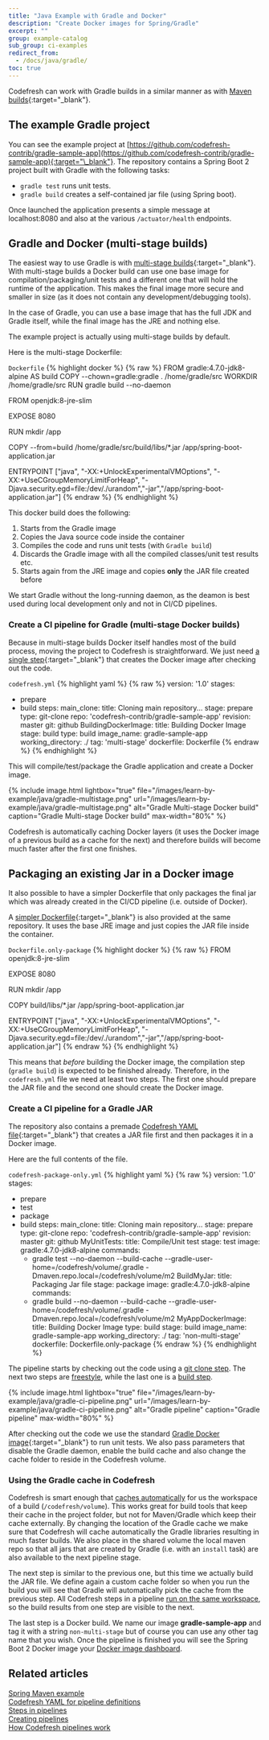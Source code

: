 ```yaml
---
title: "Java Example with Gradle and Docker"
description: "Create Docker images for Spring/Gradle"
excerpt: ""
group: example-catalog
sub_group: ci-examples
redirect_from:
  - /docs/java/gradle/
toc: true
---
```


Codefresh can work with Gradle builds in a similar manner as with [Maven builds]({{site.baseurl}}/docs/learn-by-example/java/spring-boot-2/){:target="\_blank"}.

## The example Gradle project

You can see the example project at [https://github.com/codefresh-contrib/gradle-sample-app](https://github.com/codefresh-contrib/gradle-sample-app){:target="\_blank"}. The repository contains a Spring Boot 2 project built with Gradle with the following tasks:

* `gradle test` runs unit tests.
* `gradle build` creates a self-contained jar file (using Spring boot).

Once launched the application presents a simple message at localhost:8080 and also at the various `/actuator/health` endpoints. 

## Gradle and Docker (multi-stage builds)

The easiest way to use Gradle is with [multi-stage builds](https://blog.docker.com/2017/07/multi-stage-builds/){:target="\_blank"}. With multi-stage builds a Docker build can use one base image for compilation/packaging/unit tests and a different one that will hold the runtime of the application. This makes the final image more secure and smaller in size (as it does not contain any development/debugging tools).

In the case of Gradle, you can use a base image that has the full JDK and Gradle itself, while the final image has the JRE and nothing else.

The example project is actually using multi-stage builds by default.

Here is the multi-stage Dockerfile:

 `Dockerfile`
{% highlight docker %}
{% raw %}
FROM gradle:4.7.0-jdk8-alpine AS build
COPY --chown=gradle:gradle . /home/gradle/src
WORKDIR /home/gradle/src
RUN gradle build --no-daemon 

FROM openjdk:8-jre-slim

EXPOSE 8080

RUN mkdir /app

COPY --from=build /home/gradle/src/build/libs/*.jar /app/spring-boot-application.jar

ENTRYPOINT ["java", "-XX:+UnlockExperimentalVMOptions", "-XX:+UseCGroupMemoryLimitForHeap", "-Djava.security.egd=file:/dev/./urandom","-jar","/app/spring-boot-application.jar"]
{% endraw %}
{% endhighlight %}

This docker build does the following:

1. Starts from the Gradle image
1. Copies the Java source code inside the container
1. Compiles the code and runs unit tests (with `Gradle build`)
1. Discards the Gradle image with all the compiled classes/unit test results etc.
1. Starts again from the JRE image and copies **only** the JAR file created before

We start Gradle without the long-running daemon, as the deamon is best used during local development only and not in CI/CD pipelines.

### Create a CI pipeline for Gradle (multi-stage Docker builds)

Because in multi-stage builds Docker itself handles most of the build process, moving the project to Codefresh is straightforward. We just need [a single step](https://github.com/codefresh-contrib/gradle-sample-app/blob/master/codefresh.yml){:target="\_blank"} that creates the Docker image after checking out the code.

 `codefresh.yml`
{% highlight yaml %}
{% raw %}
version: '1.0'
stages:
  - prepare
  - build
steps:
  main_clone:
    title: Cloning main repository...
    stage: prepare
    type: git-clone
    repo: 'codefresh-contrib/gradle-sample-app'
    revision: master
    git: github
  BuildingDockerImage:
    title: Building Docker Image
    stage: build
    type: build
    image_name: gradle-sample-app
    working_directory: ./
    tag: 'multi-stage'
    dockerfile: Dockerfile
{% endraw %}
{% endhighlight %}

This will compile/test/package the Gradle application and create a Docker image. 


{% include image.html 
lightbox="true" 
file="/images/learn-by-example/java/gradle-multistage.png" 
url="/images/learn-by-example/java/gradle-multistage.png" 
alt="Gradle Multi-stage Docker build"
caption="Gradle Multi-stage Docker build"
max-width="80%" 
%}

Codefresh is automatically caching
Docker layers (it uses the Docker image of a previous build as a cache for the next) and therefore builds will become
much faster after the first one finishes.


## Packaging an existing Jar in a Docker image

It also possible to have a simpler Dockerfile that only packages the final jar which was already created in the CI/CD pipeline (i.e. outside of Docker).

A [simpler Dockerfile](https://github.com/codefresh-contrib/gradle-sample-app/blob/master/Dockerfile.only-package){:target="\_blank"} is also provided at the same repository. It uses the base JRE image and just copies the JAR file inside the container.

 `Dockerfile.only-package`
{% highlight docker %}
{% raw %}
FROM openjdk:8-jre-slim

EXPOSE 8080

RUN mkdir /app

COPY build/libs/*.jar /app/spring-boot-application.jar

ENTRYPOINT ["java", "-XX:+UnlockExperimentalVMOptions", "-XX:+UseCGroupMemoryLimitForHeap", "-Djava.security.egd=file:/dev/./urandom","-jar","/app/spring-boot-application.jar"]
{% endraw %}
{% endhighlight %}

This means that _before_ building the Docker image, the compilation step (`gradle build`) is expected to be finished already. Therefore, in the `codefresh.yml` file we need at least two steps. The first one should prepare the JAR file and the second
one should create the Docker image.

### Create a CI pipeline for a Gradle JAR 

The repository also contains a premade [Codefresh YAML file](https://github.com/codefresh-contrib/gradle-sample-app/blob/master/codefresh-package-only.yml){:target="\_blank"} that creates a JAR file first and then packages it in a Docker image.

Here are the full contents of the file.

 `codefresh-package-only.yml`
{% highlight yaml %}
{% raw %}
version: '1.0'
stages:
  - prepare
  - test
  - package
  - build
steps:
  main_clone:
    title: Cloning main repository...
    stage: prepare
    type: git-clone
    repo: 'codefresh-contrib/gradle-sample-app'
    revision: master
    git: github
  MyUnitTests:
    title: Compile/Unit test
    stage: test
    image: gradle:4.7.0-jdk8-alpine
    commands:
      - gradle test --no-daemon --build-cache --gradle-user-home=/codefresh/volume/.gradle -Dmaven.repo.local=/codefresh/volume/m2
  BuildMyJar:
    title: Packaging Jar file
    stage: package
    image: gradle:4.7.0-jdk8-alpine
    commands:
     - gradle build --no-daemon --build-cache --gradle-user-home=/codefresh/volume/.gradle -Dmaven.repo.local=/codefresh/volume/m2
  MyAppDockerImage:
    title: Building Docker Image
    type: build
    stage: build
    image_name: gradle-sample-app
    working_directory: ./
    tag: 'non-multi-stage'
    dockerfile: Dockerfile.only-package
{% endraw %}
{% endhighlight %}

The pipeline starts by checking out the code using a [git clone step]({{site.baseurl}}/docs/pipelines/steps/git-clone/). The next two steps are [freestyle]({{site.baseurl}}/docs/pipelines/steps/freestyle/), while the last one is a [build step]({{site.baseurl}}/docs/pipelines/steps/build/).

{% include image.html 
lightbox="true" 
file="/images/learn-by-example/java/gradle-ci-pipeline.png" 
url="/images/learn-by-example/java/gradle-ci-pipeline.png" 
alt="Gradle pipeline"
caption="Gradle pipeline"
max-width="80%" 
%}

After checking out the code we use the standard [Gradle Docker image](https://hub.docker.com/_/gradle/){:target="\_blank"} to run unit tests. We also pass parameters that disable the Gradle daemon, enable the build cache and also change the cache folder to reside in the Codefresh volume.

### Using the Gradle cache in Codefresh

Codefresh is smart enough that [caches automatically]({{site.baseurl}}/docs/pipelines/introduction-to-codefresh-pipelines/#how-caching-works-in-codefresh) for us the workspace of a build (`/codefresh/volume`). This works great for build tools that keep their cache in the project folder, but not for Maven/Gradle which keep their cache externally. By changing the location of the Gradle cache we make sure that Codefresh will cache automatically the Gradle libraries resulting in much faster builds. We also place in the shared volume the local maven repo so that all jars that are created by Gradle (i.e. with an `install` task) are also available to the next pipeline stage.

The next step is similar to the previous one, but this time we actually build the JAR file. We define again a custom cache folder so when you run the build you will see that Gradle will automatically pick the cache from the previous step. All Codefresh steps in a pipeline [run on the same workspace]({{site.baseurl}}/docs/pipelines/introduction-to-codefresh-pipelines/#sharing-the-workspace-between-build-steps), so the build results from one step are visible to the next.

The last step is a Docker build. We name our image **gradle-sample-app** and tag it with a string `non-multi-stage` but of course you can use any other tag name that you wish.
Once the pipeline is finished you will see the Spring Boot 2 Docker image your [Docker image dashboard]({{site.baseurl}}/docs/docker-registries/working-with-docker-registries/#viewing-docker-images).

## Related articles
[Spring Maven example]({{site.baseurl}}/docs/example-catalog/ci-examples/spring-boot-2/)  
[Codefresh YAML for pipeline definitions]({{site.baseurl}}/docs/pipelines/what-is-the-codefresh-yaml/)  
[Steps in pipelines]({{site.baseurl}}/docs/pipelines/steps/)  
[Creating pipelines]({{site.baseurl}}/docs/pipelines/pipelines/)  
[How Codefresh pipelines work]({{site.baseurl}}/docs/pipelines/introduction-to-codefresh-pipelines/)  
